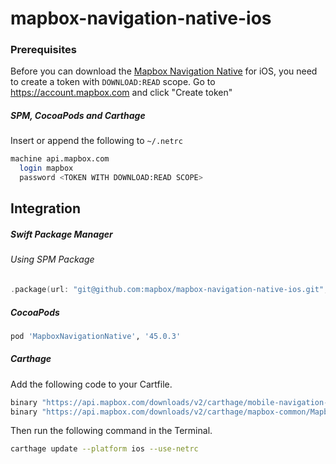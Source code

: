 # mapbox-navigation-native-ios

### Prerequisites

Before you can download the [Mapbox Navigation Native](https://github.com/mapbox/mapbox-navigation-native) for iOS, you need to create a token with `DOWNLOAD:READ` scope.
Go to https://account.mapbox.com and click "Create token"

##### SPM, CocoaPods and Carthage
Insert or append the following to `~/.netrc`

```bash
machine api.mapbox.com
  login mapbox
  password <TOKEN WITH DOWNLOAD:READ SCOPE>
```

## Integration

##### Swift Package Manager

###### Using SPM Package

```swift
.package(url: "git@github.com:mapbox/mapbox-navigation-native-ios.git", from: "45.0.3"),
```

##### CocoaPods

```ruby
pod 'MapboxNavigationNative', '45.0.3'
```

##### Carthage

Add the following code to your Cartfile.

```bash
binary "https://api.mapbox.com/downloads/v2/carthage/mobile-navigation-native/MapboxNavigationNative.json" == 45.0.3
binary "https://api.mapbox.com/downloads/v2/carthage/mapbox-common/MapboxCommon-ios.json" == 10.0.0-beta.12
```

Then run the following command in the Terminal.
```bash
carthage update --platform ios --use-netrc
```
